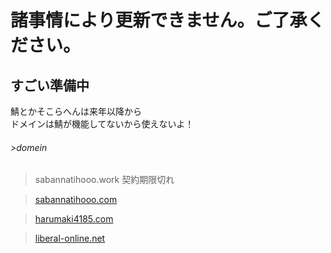 
# 諸事情により更新できません。ご了承ください。

## すごい準備中
鯖とかそこらへんは来年以降から  
ドメインは鯖が機能してないから使えないよ！

###### >domein

>sabannatihooo.work 契約期限切れ   

>[sabannatihooo.com](https://sabannatihooo.com)  

>[harumaki4185.com](https://harumaki4185.com)  

>[liberal-online.net](https://liberal-online.net)
